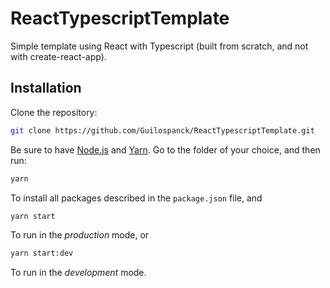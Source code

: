 # ReactTypescriptTemplate
Simple template using React with Typescript (built from scratch, and not with create-react-app).

## Installation
Clone the repository:
```bash
git clone https://github.com/Guilospanck/ReactTypescriptTemplate.git
```
Be sure to have [Node.js](https://nodejs.org/en/download/) and [Yarn](https://yarnpkg.com/getting-started/install). Go to the folder of your choice, and then run:
```bash
yarn 
```
To install all packages described in the <code>package.json</code> file, and
```bash
yarn start
```
To run in the *production* mode, or
```bash
yarn start:dev
```
To run in the *development* mode.
